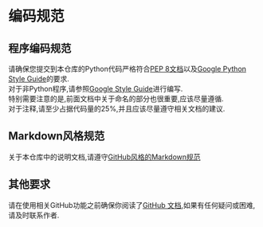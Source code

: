 # 编码规范

## 程序编码规范
请确保您提交到本仓库的Python代码严格符合[PEP 8文档](https://peps.python.org/pep-0008/)以及[Google Python Style Guide](https://google.github.io/styleguide/pyguide.html)的要求.  
对于非Python程序,请参照[Google Style Guide](https://google.github.io/styleguide/)进行编写.  
特别需要注意的是,前面文档中关于命名的部分也很重要,应该尽量遵循.  
对于注释,请至少占据代码量的25%,并且应该尽量遵守相关文档的建议.

## Markdown风格规范
关于本仓库中的说明文档,请遵守[GitHub风格的Markdown规范](https://github.github.com/gfm/)

## 其他要求
请在使用相关GitHub功能之前确保你阅读了[GitHub 文档](https://docs.github.com/zh),如果有任何疑问或困难,请及时联系作者.